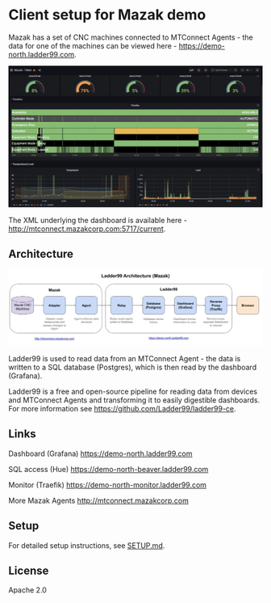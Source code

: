 # Client setup for Mazak demo

Mazak has a set of CNC machines connected to MTConnect Agents - the data for one of the machines can be viewed here - https://demo-north.ladder99.com.

![](assets/dashboard.jpg)

The XML underlying the dashboard is available here - http://mtconnect.mazakcorp.com:5717/current.

## Architecture

![](assets/architecture.png)

Ladder99 is used to read data from an MTConnect Agent - the data is written to a SQL database (Postgres), which is then read by the dashboard (Grafana).

Ladder99 is a free and open-source pipeline for reading data from devices and MTConnect Agents and transforming it to easily digestible dashboards. For more information see https://github.com/Ladder99/ladder99-ce.

## Links

Dashboard (Grafana)
https://demo-north.ladder99.com

SQL access (Hue)
https://demo-north-beaver.ladder99.com

Monitor (Traefik)
https://demo-north-monitor.ladder99.com

More Mazak Agents
http://mtconnect.mazakcorp.com

## Setup

For detailed setup instructions, see [SETUP.md](SETUP.md).

## License

Apache 2.0
